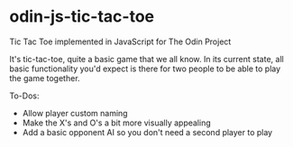 # odin-js-tic-tac-toe
Tic Tac Toe implemented in JavaScript for The Odin Project

It's tic-tac-toe, quite a basic game that we all know. In its current state, all basic functionality you'd expect is there for two people to be able to play the game together.

To-Dos:
* Allow player custom naming
* Make the X's and O's a bit more visually appealing
* Add a basic opponent AI so you don't need a second player to play